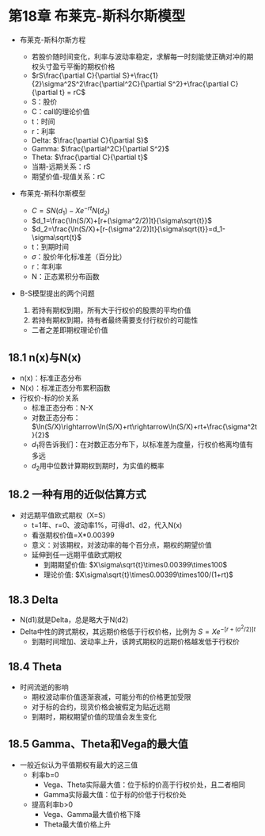 # 第18章 布莱克-斯科尔斯模型

* 布莱克-斯科尔斯方程
  * 若股价随时间变化，利率与波动率稳定，求解每一时刻能使正确对冲的期权头寸盈亏平衡的期权价格
  * $rS\frac{\partial C}{\partial S}+\frac{1}{2}\sigma^2S^2\frac{\partial^2C}{\partial S^2}+\frac{\partial C}{\partial t} = rC$
  * S：股价
  * C：call的理论价值
  * t：时间
  * r：利率
  * Delta: $\frac{\partial C}{\partial S}$
  * Gamma: $\frac{\partial^2C}{\partial S^2}$
  * Theta: $\frac{\partial C}{\partial t}$
  * 当期-远期关系：rS
  * 期望价值-现值关系：rC

* 布莱克-斯科尔斯模型
  * $C=SN(d_1)-Xe^{-rt}N(d_2)$
  * $d_1=\frac{\ln(S/X)+[r+(\sigma^2/2)]t}{\sigma\sqrt{t}}$
  * $d_2=\frac{\ln(S/X)+[r-(\sigma^2/2)]t}{\sigma\sqrt{t}}=d_1-\sigma\sqrt{t}$
  * t：到期时间
  * $\sigma$：股价年化标准差（百分比）
  * r：年利率
  * N：正态累积分布函数
  
* B-S模型提出的两个问题
  1. 若持有期权到期，所有大于行权价的股票的平均价值
  2. 若持有期权到期，持有者最终需要支付行权价的可能性
  * 二者之差即期权理论价值

## 18.1 n(x)与N(x)

* n(x)：标准正态分布
* N(x)：标准正态分布累积函数
* 行权价-标的价关系
  * 标准正态分布：N-X
  * 对数正态分布：$\ln(S/X)\rightarrow\ln(S/X)+rt\rightarrow\ln(S/X)+rt+\frac{\sigma^2t}{2}$
  * $d_1$将告诉我们：在对数正态分布下，以标准差为度量，行权价格离均值有多远
  * $d_2$用中位数计算期权到期时，为实值的概率

## 18.2 一种有用的近似估算方式

* 对远期平值欧式期权（X=S）
  * t=1年、r=0、波动率1%，可得d1、d2，代入N(x)
  * 看涨期权价值=X*0.00399
  * 意义：对该期权，对波动率的每个百分点，期权的期望价值
  * 延伸到任一远期平值欧式期权
    * 到期期望价值: $X\sigma\sqrt{t}\times0.00399\times100$
    * 理论价值: $X\sigma\sqrt{t}\times0.00399\times100/(1+rt)$

## 18.3 Delta

* N(d1)就是Delta，总是略大于N(d2)
* Delta中性的跨式期权，其远期价格低于行权价格，比例为 $S=Xe^{-[r+(\sigma^2/2)]t}$
  * 到期时间增加、波动率上升，该跨式期权的远期价格越发低于行权价

## 18.4 Theta

* 时间流逝的影响
  * 期权波动率价值逐渐衰减，可能分布的价格更加受限
  * 对于标的合约，现货价格会被假定为贴近远期
  * 到期时，期权期望价值的现值会发生变化

## 18.5 Gamma、Theta和Vega的最大值

* 一般近似认为平值期权有最大的这三值
  * 利率b=0
    * Vega、Theta实际最大值：位于标的价高于行权价处，且二者相同
    * Gamma实际最大值：位于标的价低于行权价处
  * 提高利率b>0
    * Vega、Gamma最大值价格下降
    * Theta最大值价格上升